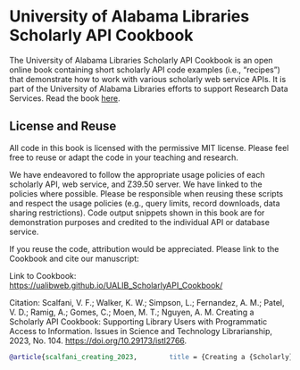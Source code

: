 # University of Alabama Libraries Scholarly API Cookbook

The University of Alabama Libraries Scholarly API Cookbook is an open online book containing short scholarly API code examples (i.e., “recipes”) that demonstrate how to work with various scholarly web service APIs. It is part of the University of Alabama Libraries efforts to support Research Data Services. Read the book [here](https://ualibweb.github.io/UALIB_ScholarlyAPI_Cookbook/content/about/introduction.html).

## License and Reuse

All code in this book is licensed with the permissive MIT license. Please feel free to reuse or adapt the code in your teaching and research.

We have endeavored to follow the appropriate usage policies of each scholarly API, web service, and Z39.50 server. We have linked to the policies where possible. Please be responsible when reusing these scripts and respect the usage policies (e.g., query limits, record downloads, data sharing restrictions). Code output snippets shown in this book are for demonstration purposes and credited to the individual API or database service.

If you reuse the code, attribution would be appreciated. Please link to the Cookbook and cite our manuscript:

Link to Cookbook: https://ualibweb.github.io/UALIB_ScholarlyAPI_Cookbook/

Citation: Scalfani, V. F.; Walker, K. W.; Simpson, L.; Fernandez, A. M.; Patel, V. D.; Ramig, A.; Gomes, C.; Moen, M. T.; Nguyen, A. M. Creating a Scholarly API Cookbook: Supporting Library Users with Programmatic Access to Information. Issues in Science and Technology Librarianship, 2023, No. 104. https://doi.org/10.29173/istl2766.

```bibtex
@article{scalfani_creating_2023,        title = {Creating a {Scholarly} {API} {Cookbook}: {Supporting} {Library} {Users} with {Programmatic} {Access} to {Information}},        issn = {1092-1206},        shorttitle = {Creating a {Scholarly} {API} {Cookbook}},        url = {https://journals.library.ualberta.ca/istl/index.php/istl/article/view/2766},        doi = {10.29173/istl2766},        abstract = {Scholarly web-based application programming interfaces (APIs) allow users to interact with information and data programmatically. Interacting with information programmatically allows users to create advanced information query workflows and quickly access machine-readable data for downstream computations. With the growing availability of scholarly APIs from open and commercial library databases, supporting access to information via an API has become a key support area for research data services in libraries. This article describes our efforts with supporting API access through the development of an online Scholarly API Cookbook. The Cookbook contains code recipes (i.e., tutorials) for getting started with 10 different scholarly APIs, including for example, Scopus, World Bank, and PubMed. API tutorials are available in Python, Bash, Matlab, and Mathematica. A tutorial for interacting with library catalog data programmatically via Z39.50 is also included, as traditional library catalog metadata is rarely available via an API. In addition to describing the Scholarly API Cookbook content, we discuss our experiences building a student research data services programming team, challenges we encountered, and ideas to improve the Cookbook. The University of Alabama Libraries Scholarly API Cookbook is freely available and hosted on GitHub. All code within the API Cookbook is licensed with the permissive MIT license, and as a result, users are free to reuse and adapt the code in their teaching and research.},        number = {104},        urldate = {2023-10-13},        journal = {Issues in Science and Technology Librarianship},        author = {Scalfani, Vincent F. and Walker, Kevin W. and Simpson, Lance and Fernandez, Avery M. and Patel, Vishank D. and Ramig, Anastasia and Gomes, Cyrus and Moen, Michael T. and Nguyen, Adam M.},        month = oct,        year = {2023},}
```
